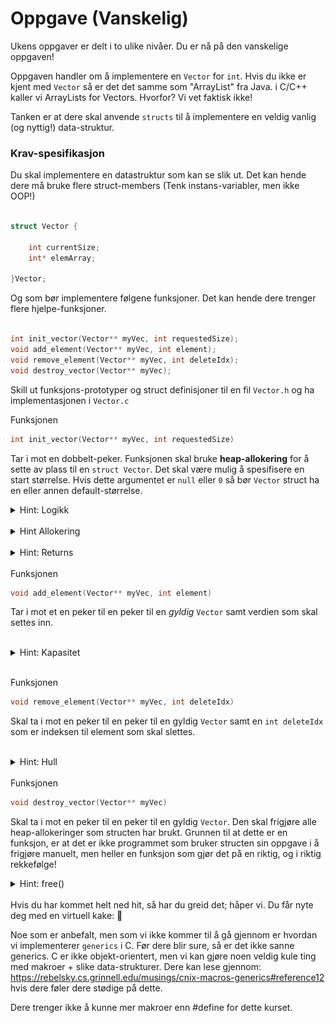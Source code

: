 # Oppgave (Vanskelig)



Ukens oppgaver er delt i to ulike nivåer. Du er nå på den vanskelige oppgaven!


Oppgaven handler om å implementere en ```Vector``` for ```int```. Hvis du ikke er kjent med ```Vector``` så er det det samme som "ArrayList" fra Java. i C/C++ kaller vi ArrayLists for Vectors. Hvorfor? Vi vet faktisk ikke!

Tanken er at dere skal anvende ```structs``` til å implementere en veldig vanlig (og nyttig!) data-struktur.


### Krav-spesifikasjon

Du skal implementere en datastruktur som kan se slik ut. Det kan hende dere må bruke flere struct-members (Tenk instans-variabler, men ikke OOP!)

```cpp

struct Vector {

    int currentSize;
    int* elemArray;

}Vector;

```

Og som bør implementere følgene funksjoner. Det kan hende dere trenger flere hjelpe-funksjoner.

```cpp

int init_vector(Vector** myVec, int requestedSize);
void add_element(Vector** myVec, int element);
void remove_element(Vector** myVec, int deleteIdx);
void destroy_vector(Vector** myVec);


```

Skill ut funksjons-prototyper og struct definisjoner til en fil ```Vector.h``` og ha implementasjonen i ```Vector.c```

Funksjonen
```cpp
int init_vector(Vector** myVec, int requestedSize)
```

Tar i mot en dobbelt-peker. Funksjonen skal bruke **heap-allokering** for å sette av plass til en ```struct Vector```. Det skal være mulig å spesifisere en start størrelse. Hvis dette argumentet er ```null``` eller ```0``` så bør ```Vector``` struct ha en eller annen default-størrelse.

<details>
  <summary>Hint: Logikk</summary>
  Her må du skrive to cases for allokering. 

  Den ene hvor

  ```requestedSize != 0``` 
  
  og en annen hvor

  ```requestedSize == 0```

  Husk å sette verdiene riktig. Her kan det være nyttig å skrive default case, for å så utvide senere
</details>
<br>
<details>
  <summary>Hint Allokering</summary>

For allokering, må du gjøre beviste valg mellom 

```malloc``` 

og 

```calloc```

Her kan det være nyttig å bruke ```calloc``` for arrayet som faktisk holder elementene (men hvorfor? 🤔), mens ```malloc``` er bedre egnet for selve pekeren til structen.
  
</details>
<br>
<details>
  <summary>Hint: Returns</summary>
  Merk at funksjons-signaturen er int. Av og til i C bibloteker, så returner vi ikke en peker, men vi heller forventer en peker som aktuelle argumenter. Denne pekeren får verdien til addressen til structen.

<br>
  Return "int" blir av og til brukt for feilkoder. Her kan du bruke makroer til å definere ulike feil-koder som du kan returnere.
</details>
<br>
Funksjonen

```cpp
void add_element(Vector** myVec, int element)
```

Tar i mot et en peker til en peker til en *gyldig* ```Vector``` samt verdien som skal settes inn.

</details>
<br>
<details>
  <summary>Hint: Kapasitet</summary>

  Et problem er at vår ```Vector``` kan bli full. Det er et problem. Java sitt ArrayList har noe som heter *loadFactor*. Load-faktor er definert som OpptattStørrelse delt på TotalStørrelse. Hvis denne verdien er større enn 0.75, så dobler vi arrayet, og kopierer over elementene.

  Du må gjøre noe slikt. Her trenger du to hjelpefunksjoner.

  ```cpp
  void calculate_load_factor(Vector** myVec);
  ```

  og

  ```cpp
	void resize(Vector** myVec);
  ```

  hvor ```calculate_load_factor()``` beregner ```loadFactor``` som brukes til å bestemme *når* vi trenger å øke størrelsen, mens ```resize()``` faktisk øker størrelsen.

  i ```resize()``` kan du bruke calloc og memcpy for å effektivt lage et nytt array og kopiere over elemetene.


  ***Du kan også hoppe over dette steget, og heller få en ikke-dynamisk ArrayList***

</details>
<br>

Funksjonen

```cpp
void remove_element(Vector** myVec, int deleteIdx)
```

Skal ta i mot en peker til en peker til en gyldig ```Vector``` 
samt en ```int deleteIdx``` som er indeksen til element som skal slettes.


</details>
<br>
<details>
  <summary>Hint: Hull</summary>

Et problem som kan skje, er *hull* i arrayet. Dette er rett og slett at etter at vi sletter, så har vi en tom plass, som kan brukes, men gjør innsetningslogikken litt vanskligere (f.eks man må holde en liste over hull, og hvis den er tom, så kan vi sette inn fra slutten)

Når du sletter et element, så er det mulig å flytte alle elementer til venstre en plass. Dette "bobler" opp hullet til slutten av arrayet. Du trenger en hjelpe-funksjon som kanskje har signaturen:

```cpp
shift_left(Vector** myVec, int idx)
```

Som flytter alle elementer **etter** hullet en plass til venstre. Dette kan virke ueffektivt, og det er det. Dette er noen av trade-offs til en Array-backed ArrayList med O(ArraySize) deletion versus en LinkedList som tilbyr O(1) deletion. (KUN: hvis vi har peker til node vi ønsker å slette!)

</details>
<br>
Funksjonen


```cpp
void destroy_vector(Vector** myVec)
```

Skal ta i mot en peker til en peker til en gyldig ```Vector```. Den skal frigjøre alle heap-allokeringer som structen har brukt. Grunnen til at dette er en funksjon, er at det er ikke programmet som bruker structen sin oppgave i å frigjøre manuelt, men heller en funksjon som gjør det på en riktig, og i riktig rekkefølge!

<details>
  <summary>Hint: free()</summary>

Riktig bruk av ```free()``` er avhengig av to faktorer. Du må frigjøre riktig ting (altså noe som er gitt av ```malloc/calloc/realloc```) og til riktig tid! Du kan ikke frigjøre noe som er heap-allokert, som i seg selv inneholder en peker som er heap-allokert. Dette er en minne feil. Du må frigjøre. Ta denne structen som et eksempel. Anta at alle pekere er malloc'd


```cpp
	struct myThings {

		char* myFavoriteThing;
		char* mySecondFavoriteThing;
		char* myHatedThing;
	}

	struct myThings instanceThings = malloc(sizeof(struct myThings))
```

Her kan vi ikke begynne med ```free(struct myThings)```, siden dette vil frigjøre pekeren til struct-medlemene, hvis vi fortsatt akkseserer tingene, vil vi få en minne-feil. I stedet må vi frigjøre alle tre pekere inni, i frivillig rekkefølge (så lenge de ikke har barn!) og derreter frigjøre foreldre-pekeren.

![alt text](res/tree.png "Title")

Bildet bør forklare hva vi mener på en intuitiv måte.


Husk også. Vi ```free()``` aldri samme peker. Det finnes også funksjoner som heap-allokerer, men som ```free()``` ikke aksepterer. Disse vil du ikke få bruk for i dette kurset, som f.eks ```kmalloc``` og ```kfree()```. Husk igjen at noen funksjoner allokerer, så les alltid man-sidene for å vite hva en funksjon faktisk gjør!


</details>


<br>
Hvis du har kommet helt ned hit, så har du greid det; håper vi. Du får nyte deg med en virtuell kake: 🎂

Noe som er anbefalt, men som vi ikke kommer til å gå gjennom er hvordan vi implementerer ```generics``` i C. Før dere blir sure, så er det ikke sanne generics. C er ikke objekt-orientert, men vi kan gjøre noen veldig kule ting med makroer + slike data-strukturer. Dere kan lese gjennom: https://rebelsky.cs.grinnell.edu/musings/cnix-macros-generics#reference12 hvis dere føler dere stødige på dette.

Dere trenger ikke å kunne mer makroer enn #define for dette kurset.
